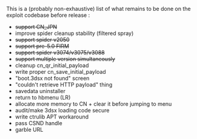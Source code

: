 This is a (probably non-exhaustive) list of what remains to be done on the exploit codebase before release :

 - ~~support CN_JPN~~
 - improve spider cleanup stability (filtered spray)
 - ~~support spider v2050~~
 - ~~support pre-5.0 FIRM~~
 - ~~support spider v3074/v3075/v3088~~
 - ~~support multiple version simultaneously~~
 - cleanup cn_qr_initial_payload
 - write proper cn_save_initial_payload
 - "boot.3dsx not found" screen
 - "couldn't retrieve HTTP payload" thing
 - savedata uninstaller
 - return to hbmenu (LR)
 - allocate more memory to CN + clear it before jumping to menu
 - audit/make 3dsx loading code secure
 - write ctrulib APT workaround
 - pass CSND handle
 - garble URL
